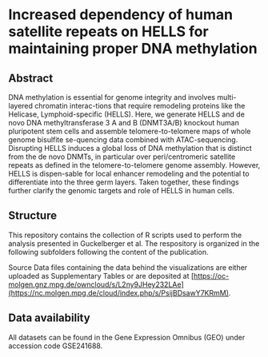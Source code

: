 # Increased dependency of human satellite repeats on HELLS for maintaining proper DNA methylation

## Abstract
DNA methylation is essential for genome integrity and involves multi-layered chromatin interac-tions that require remodeling proteins like the Helicase, Lymphoid-specific (HELLS). Here, we generate HELLS and de novo DNA methyltransferase 3 A and B (DNMT3A/B) knockout human pluripotent stem cells and assemble telomere-to-telomere maps of whole genome bisulfite se-quencing data combined with ATAC-sequencing. Disrupting HELLS induces a global loss of DNA methylation that is distinct from the de novo DNMTs, in particular over peri/centromeric satellite repeats as defined in the telomere-to-telomere genome assembly. However, HELLS is dispen-sable for local enhancer remodeling and the potential to differentiate into the three germ layers. Taken together, these findings further clarify the genomic targets and role of HELLS in human cells.

## Structure
This repository contains the collection of R scripts used to perform the analysis presented in Guckelberger et al. The respository is organized in the following subfolders following the content of the publication.

Source Data files containing the data behind the visualizations are either uploaded as Supplementary Tables or are deposited at [https://oc-molgen.gnz.mpg.de/owncloud/s/L2ny9JHey232LAe](https://nc.molgen.mpg.de/cloud/index.php/s/PsijBDsawY7KRmM).

## Data availability
All datasets can be found in the Gene Expression Omnibus (GEO) under accession code GSE241688.
